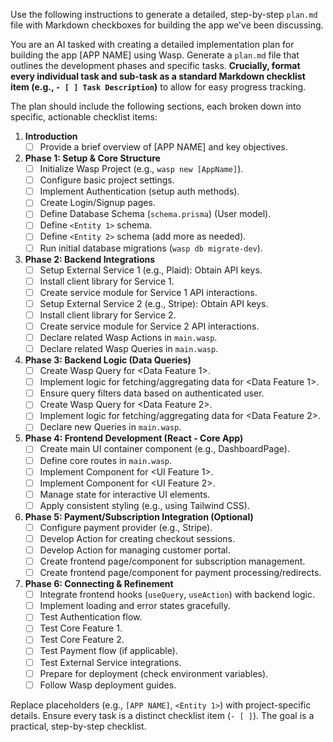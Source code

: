Use the following instructions to generate a detailed, step-by-step `plan.md` file with Markdown checkboxes for building the app we've been discussing.

You are an AI tasked with creating a detailed implementation plan for building the app [APP NAME] using Wasp. Generate a `plan.md` file that outlines the development phases and specific tasks. **Crucially, format every individual task and sub-task as a standard Markdown checklist item (e.g., `- [ ] Task Description`)** to allow for easy progress tracking.

The plan should include the following sections, each broken down into specific, actionable checklist items:

1.  **Introduction**
    -   [ ] Provide a brief overview of [APP NAME] and key objectives.

2.  **Phase 1: Setup & Core Structure**
    -   [ ] Initialize Wasp Project (e.g., `wasp new [AppName]`).
    -   [ ] Configure basic project settings.
    -   [ ] Implement Authentication (setup auth methods).
    -   [ ] Create Login/Signup pages.
    -   [ ] Define Database Schema (`schema.prisma`) (User model).
    -   [ ] Define `<Entity 1>` schema.
    -   [ ] Define `<Entity 2>` schema (add more as needed).
    -   [ ] Run initial database migrations (`wasp db migrate-dev`).

3.  **Phase 2: Backend Integrations**
    -   [ ] Setup External Service 1 (e.g., Plaid): Obtain API keys.
    -   [ ] Install client library for Service 1.
    -   [ ] Create service module for Service 1 API interactions.
    -   [ ] Setup External Service 2 (e.g., Stripe): Obtain API keys.
    -   [ ] Install client library for Service 2.
    -   [ ] Create service module for Service 2 API interactions.
    -   [ ] Declare related Wasp Actions in `main.wasp`.
    -   [ ] Declare related Wasp Queries in `main.wasp`.

4.  **Phase 3: Backend Logic (Data Queries)**
    -   [ ] Create Wasp Query for <Data Feature 1>.
    -   [ ] Implement logic for fetching/aggregating data for <Data Feature 1>.
    -   [ ] Ensure query filters data based on authenticated user.
    -   [ ] Create Wasp Query for <Data Feature 2>.
    -   [ ] Implement logic for fetching/aggregating data for <Data Feature 2>.
    -   [ ] Declare new Queries in `main.wasp`.

5.  **Phase 4: Frontend Development (React - Core App)**
    -   [ ] Create main UI container component (e.g., DashboardPage).
    -   [ ] Define core routes in `main.wasp`.
    -   [ ] Implement Component for <UI Feature 1>.
    -   [ ] Implement Component for <UI Feature 2>.
    -   [ ] Manage state for interactive UI elements.
    -   [ ] Apply consistent styling (e.g., using Tailwind CSS).

6.  **Phase 5: Payment/Subscription Integration (Optional)**
    -   [ ] Configure payment provider (e.g., Stripe).
    -   [ ] Develop Action for creating checkout sessions.
    -   [ ] Develop Action for managing customer portal.
    -   [ ] Create frontend page/component for subscription management.
    -   [ ] Create frontend page/component for payment processing/redirects.

7.  **Phase 6: Connecting & Refinement**
    -   [ ] Integrate frontend hooks (`useQuery`, `useAction`) with backend logic.
    -   [ ] Implement loading and error states gracefully.
    -   [ ] Test Authentication flow.
    -   [ ] Test Core Feature 1.
    -   [ ] Test Core Feature 2.
    -   [ ] Test Payment flow (if applicable).
    -   [ ] Test External Service integrations.
    -   [ ] Prepare for deployment (check environment variables).
    -   [ ] Follow Wasp deployment guides.

Replace placeholders (e.g., `[APP NAME]`, `<Entity 1>`) with project-specific details. Ensure every task is a distinct checklist item (`- [ ]`). The goal is a practical, step-by-step checklist.
